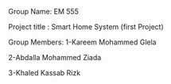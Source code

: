 Group Name: EM 555

Project title : Smart Home System (first Project)

Group Members:
1-Kareem Mohammed Glela

2-Abdalla Mohammed Ziada

3-Khaled Kassab Rizk 
